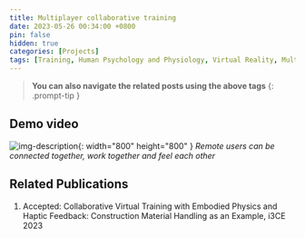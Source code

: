 ```yaml
---
title: Multiplayer collaborative training
date: 2023-05-26 00:34:00 +0800
pin: false
hidden: true
categories: [Projects]
tags: [Training, Human Psychology and Physiology, Virtual Reality, Multi-modal feedback]
---
```



> **You can also navigate the related posts using the above tags**
{: .prompt-tip }


## Demo video

![img-description](/images/Project/Multiplayer.gif){: width="800" height="800" }
_Remote users can be connected together, work together and feel each other_


## Related Publications
1.  Accepted: Collaborative Virtual Training with Embodied Physics and Haptic Feedback: Construction Material Handling as an Example, i3CE 2023
